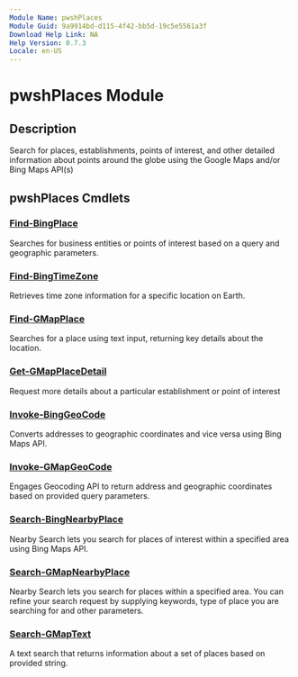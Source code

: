 ```yaml
---
Module Name: pwshPlaces
Module Guid: 9a9914bd-d115-4f42-bb5d-19c5e5561a3f
Download Help Link: NA
Help Version: 0.7.3
Locale: en-US
---
```


# pwshPlaces Module
## Description
Search for places, establishments, points of interest, and other detailed information about points around the globe using the Google Maps and/or Bing Maps API(s)

## pwshPlaces Cmdlets
### [Find-BingPlace](Find-BingPlace.md)
Searches for business entities or points of interest based on a query and geographic parameters.

### [Find-BingTimeZone](Find-BingTimeZone.md)
Retrieves time zone information for a specific location on Earth.

### [Find-GMapPlace](Find-GMapPlace.md)
Searches for a place using text input, returning key details about the location.

### [Get-GMapPlaceDetail](Get-GMapPlaceDetail.md)
Request more details about a particular establishment or point of interest

### [Invoke-BingGeoCode](Invoke-BingGeoCode.md)
Converts addresses to geographic coordinates and vice versa using Bing Maps API.

### [Invoke-GMapGeoCode](Invoke-GMapGeoCode.md)
Engages Geocoding API to return address and geographic coordinates based on provided query parameters.

### [Search-BingNearbyPlace](Search-BingNearbyPlace.md)
Nearby Search lets you search for places of interest within a specified area using Bing Maps API.

### [Search-GMapNearbyPlace](Search-GMapNearbyPlace.md)
Nearby Search lets you search for places within a specified area. You can refine your search request by supplying keywords, type of place you are searching for and other parameters.

### [Search-GMapText](Search-GMapText.md)
A text search that returns information about a set of places based on provided string.


